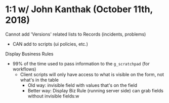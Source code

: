 # 1:1 w/ John Kanthak (October 11th, 2018)

Cannot add 'Versions' related lists to Records (incidents, problems)
- CAN add to scripts (ui policies, etc.)

Display Business Rules
- 99% of the time used to pass information to the `g_scratchpad` (for workflows)
  - Client scripts will only have access to what is visible on the form, not what's in the table
    - Old way: invisible field with values that's on the field
    - Better way: Display Biz Rule (running server side) can grab fields without invisible fields:w


